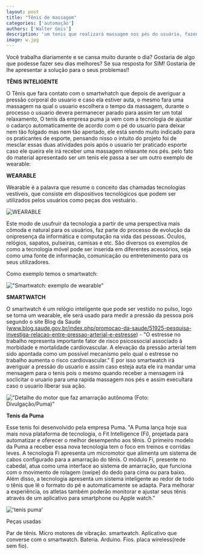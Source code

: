 ```yaml
---
layout: post
title: "Tênis de massagem"
categories: ['automação']
authors: ['Walter Gois'] 
description: 'um tenis que realizará massagem nos pés do usuário, fazendo com que, melhore os seus dias em 100%.'
image: w.jpg
---
```


Você trabalha diariamente e se cansa muito durante o dia? Gostaria de algo que podesse fazer seu dias melhores? Se sua resposta for SIM! Gostaria de lhe apresentar a solução para o seus problemas!!

__TÊNIS INTELIGENTE__

O Tênis que fara contato com o smartwhatch que depois de averiguar a pressão corporal do usuario e caso ela estiver auta, o mesmo fara uma massagem na qual o usuario escolhera o tempo da massagem, durante o processo o usuario devera permanecer parado para assim ter um total relaxamento, O tenis da empresa puma ja vem com a tecnologia de ajustar o cadarço automaticamente de acordo com o pé do usuario para deixar nem tão folgado mas nem tão apertado, ele está sendo muito indicado para os praticantes de esporte, pensando nisso o intuito do projeto foi de mesclar essas duas atividades pois após o usuario ter praticado esporte caso ele queira ele irá receber uma massagem relaxante nos pés. pelo fato do material apresentado ser um tenis ele passa a ser um outro exemplo de wearable:

__WEARABLE__

Wearable é a palavra que resume o conceito das chamadas tecnologias vestíveis, que consiste em dispositivos tecnológicos que podem ser utilizados pelos usuários como peças dos vestuário.

![WEARABLE](home/isaias/42/images/thumbs/wea.jpg)

Este modo de usufruir da tecnologia a partir de uma perspectiva mais cômoda e natural para os usuários, faz parte do processo de evolução da onipresença da informática e computação na vida das pessoas. Óculos, relógios, sapatos, pulseiras, camisas e etc. São diversos os exemplos de como a tecnologia móvel pode ser inserida em diferentes acessórios, seja como uma fonte de informação, comunicação ou entretenimento para os seus utilizadores. 

Como exemplo temos o smartwatch:

!["Smartwatch: exemplo de wearable"](home/isaias/42/images/thumbs/sm.jpg)

__SMARTWATCH__

O smartwatch é um relógio inteligente que pode ser vestido no pulso, logo se torna um wearable, ele será usado para medir a pressão da pessoa pois segundo o site Blog da Saude (www.blog.saude.gov.br/index.php/promocao-da-saude/51925-pesquisa-investiga-relacao-entre-pressao-arterial-e-estresse) - "O estresse no trabalho representa importante fator de risco psicossocial associado à morbidade e mortalidade cardiovascular. A elevação da pressão arterial tem sido apontada como um possível mecanismo pelo qual o estresse no trabalho aumenta o risco cardiovascular." E por isso smartwatch irá averiguar a pressão do usuario e assim caso esteja auta ele ira mandar uma mensagem para o tenis pois o mesmo quando receber a mensagem irá soclicitar o uruario para uma rapida massagem nos pés e assim execultara caso o usuario liberar sua ação.

!["Detalhe do motor que faz amarração autônoma (Foto: Divulgação/Puma)"](home/isaias/42/images/thumbs/puma.jpg)

__Tenis da Puma__

Esse tenis foi desenvolvido pela empresa Puma. 
"A Puma lança hoje sua mais nova plataforma de tecnologia, o Fit Intelligence (Fi), projetada para automatizar e oferecer o melhor desempenho aos tênis. O primeiro modelo da Puma a receber essa nova tecnologia tem o foco em treinos e corridas leves. A tecnologia Fi apresenta um micromotor que alimenta um sistema de cabos configurado para a amarração do tênis. O módulo Fi, presente no cabedal, atua como uma interface ao sistema de amarração, que funciona com o movimento de rolagem (swipe) do dedo para cima ou para baixo. Além disso, a tecnologia apresenta um sistema inteligente ao redor de todo o tênis que lê o formato do pé e automaticamente se adapta. Para melhorar a experiência, os atletas também poderão monitorar e ajustar seus tênis através de um aplicativo para smartphone ou Apple watch."

!['tenis puma'](home/isaias/42/images/thumbs/tenis.jpg)

Peças usadas

Par de tênis.
Micro motores de vibração.
smartwatch.
Aplicativo que converse com o smartwatch.
Bateria.
Arduino.
Fios. 
placa wireless(rede sem fio).


